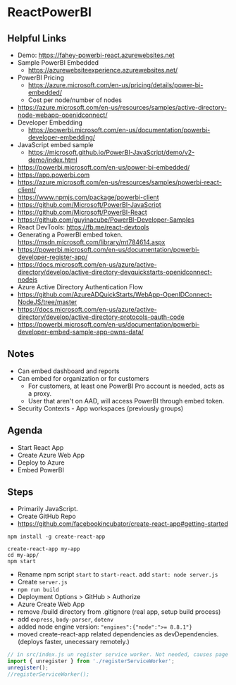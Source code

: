 # ReactPowerBI

## Helpful Links
* Demo: <https://fahey-powerbi-react.azurewebsites.net>
* Sample PowerBI Embedded
  - <https://azurewebsiteexperience.azurewebsites.net/>
* PowerBI Pricing
  - <https://azure.microsoft.com/en-us/pricing/details/power-bi-embedded/>
  - Cost per node/number of nodes
* <https://azure.microsoft.com/en-us/resources/samples/active-directory-node-webapp-openidconnect/>
* Developer Embedding
  - <https://powerbi.microsoft.com/en-us/documentation/powerbi-developer-embedding/>
* JavaScript embed sample
  - <https://microsoft.github.io/PowerBI-JavaScript/demo/v2-demo/index.html>
* <https://powerbi.microsoft.com/en-us/power-bi-embedded/>
* <https://app.powerbi.com>
* <https://azure.microsoft.com/en-us/resources/samples/powerbi-react-client/>
* <https://www.npmjs.com/package/powerbi-client>
* <https://github.com/Microsoft/PowerBI-JavaScript>
* <https://github.com/Microsoft/PowerBI-React>
* <https://github.com/guyinacube/PowerBI-Developer-Samples>
* React DevTools: <https://fb.me/react-devtools>
* Generating a PowerBI embed token. <https://msdn.microsoft.com/library/mt784614.aspx>
* <https://powerbi.microsoft.com/en-us/documentation/powerbi-developer-register-app/>
* <https://docs.microsoft.com/en-us/azure/active-directory/develop/active-directory-devquickstarts-openidconnect-nodejs>
* Azure Active Directory Authentication Flow
* <https://github.com/AzureADQuickStarts/WebApp-OpenIDConnect-NodeJS/tree/master>
* <https://docs.microsoft.com/en-us/azure/active-directory/develop/active-directory-protocols-oauth-code>
* <https://powerbi.microsoft.com/en-us/documentation/powerbi-developer-embed-sample-app-owns-data/>

## Notes
* Can embed dashboard and reports
* Can embed for organization or for customers
  - For customers, at least one PowerBI Pro account is needed, acts as a proxy.
  - User that aren't on AAD, will access PowerBI through embed token.
* Security Contexts - App workspaces (previously groups)

## Agenda
* Start React App
* Create Azure Web App
* Deploy to Azure
* Embed PowerBI

## Steps
* Primarily JavaScript. 
* Create GitHub Repo
* <https://github.com/facebookincubator/create-react-app#getting-started>
```
npm install -g create-react-app

create-react-app my-app
cd my-app/
npm start
```
* Rename npm script `start` to `start-react`. add `start: node server.js`
* Create `server.js`
* `npm run build`
* Deployment Options > GitHub > Authorize
* Azure Create Web App
* remove /build directory from .gitignore (real app, setup build process)
* add `express`, `body-parser`, `dotenv`
* added node engine version: `"engines":{"node":">= 8.8.1"}`
* moved create-react-app related dependencies as devDependencies. (deploys faster, unecessary remotely.)
```js
// in src/index.js un register service worker. Not needed, causes page to be white on reload due to invalid manifest.json.
import { unregister } from './registerServiceWorker';
unregister();
//registerServiceWorker();
```